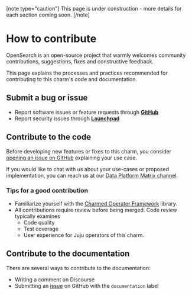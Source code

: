 [note type="caution"]
This page is under construction - more details for each section coming soon.
[/note]

# How to contribute

OpenSearch is an open-source project that warmly welcomes community contributions, suggestions, fixes and constructive feedback.

This page explains the processes and practices recommended for contributing to this charm's code and documentation.

## Submit a bug or issue
* Report software issues or feature requests through [**GitHub**](https://github.com/canonical/opensearch-operator/issues)
* Report security issues through [**Launchpad**](https://wiki.ubuntu.com/DebuggingSecurity#How%20to%20File)

## Contribute to the code

Before developing new features or fixes to this charm, you consider [opening an issue on GitHub](https://github.com/canonical/opensearch-operator/issues) explaining your use case.

If you would like to chat with us about your use-cases or proposed implementation, you can reach us at our [Data Platform Matrix channel](https://matrix.to/#/#charmhub-data-platform:ubuntu.com).

### Tips for a good contribution

* Familiarize yourself with the [Charmed Operator Framework](https://juju.is/docs/sdk) library.
* All contributions require review before being merged. Code review typically examines
  * Code quality
  * Test coverage
  * User experience for Juju operators of this charm.

## Contribute to the documentation

There are several ways to contribute to the documentation:
* Writing a comment on Discourse
* Submitting an [issue](https://github.com/canonical/opensearch-operator/issues) on GitHub with the `documentation` label